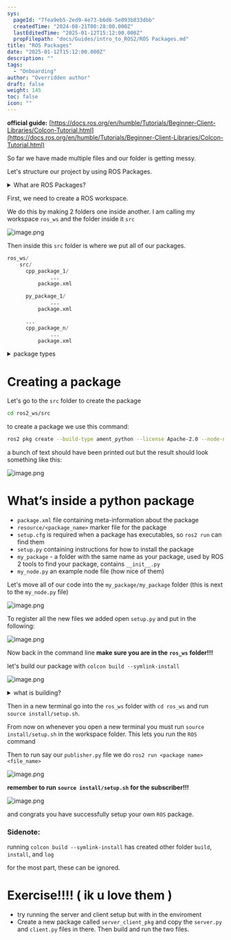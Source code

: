 ```yaml
---
sys:
  pageId: "7fea9eb5-2ed9-4e73-b6d6-5e093b833dbb"
  createdTime: "2024-08-21T00:28:00.000Z"
  lastEditedTime: "2025-01-12T15:12:00.000Z"
  propFilepath: "docs/Guides/intro_to_ROS2/ROS Packages.md"
title: "ROS Packages"
date: "2025-01-12T15:12:00.000Z"
description: ""
tags:
  - "Onboarding"
author: "Overridden author"
draft: false
weight: 145
toc: false
icon: ""
---
```


**official guide:** [https://docs.ros.org/en/humble/Tutorials/Beginner-Client-Libraries/Colcon-Tutorial.html](https://docs.ros.org/en/humble/Tutorials/Beginner-Client-Libraries/Colcon-Tutorial.html)

So far we have made multiple files and our folder is getting messy.

Let's structure our project by using ROS Packages.

<details>

<summary>What are ROS Packages?</summary>

ROS Packages are, as the name implies, packages of code that are highly sharable between ROS developers.

They consist of a folder, `package.xml` file, and source code

```python
      cpp_package_1/
		      ... imagine much code files here ..
          package.xml
```

</details>

First, we need to create a ROS workspace.

We do this by making 2 folders one inside another. I am calling my workspace `ros_ws` and the folder inside it `src`

![image.png](https://prod-files-secure.s3.us-west-2.amazonaws.com/d518164a-d88e-44d1-a4ee-3adb3bd8bce0/70706947-fd18-4537-a67b-e12946812d31/image.png?X-Amz-Algorithm=AWS4-HMAC-SHA256&X-Amz-Content-Sha256=UNSIGNED-PAYLOAD&X-Amz-Credential=ASIAZI2LB466ZSKY7G2A%2F20250414%2Fus-west-2%2Fs3%2Faws4_request&X-Amz-Date=20250414T200928Z&X-Amz-Expires=3600&X-Amz-Security-Token=IQoJb3JpZ2luX2VjEJL%2F%2F%2F%2F%2F%2F%2F%2F%2F%2FwEaCXVzLXdlc3QtMiJIMEYCIQD7kQ5jcBzXdGt7I56WgAUkTQpgp5nShvmaGa3Hk8RIywIhAMDYuc%2BUKtD5koO3RxxYt3oDrNvrYDn%2BfFyPqG9hN4uQKv8DCBsQABoMNjM3NDIzMTgzODA1IgyfgIU9kGLP43nb0xIq3APrhVea%2F91UnwS0uBb6Alkpar71%2BEn4%2BGdSyYAnbHWCGf6vWYblYE2D3nP1HGqi%2F0qeZJyfxA1tt6A0gtQGdmlndAzLeorrFDMzNs0KhoAhXPsvmdAmUeMEcoQ4jqdK2AevLD8GZANYjAffMmtOIX4XlBrPNhMuuPcxbFXaXdos1Tsu%2BXlrAnk0fUqgiE7JOluwen8feAtuCWn61SmgK0bsuUisAy5jv51mg40QLf%2BT53aYBkScSK%2F%2F2CgqRdHVUbnlt%2B7Scm263muIHAR8mgNXFdddqyF6qRbBgUAn0oVyxNSTmsLDBLQ9SMqRHo%2BsyEPz%2BsYRd0tARgBuUlUDVM8sVwE83pj5D2aVVIFtpNVN4PNYXNoyG96kf7Jshg4LDXU%2BLMLBUuSFoRN1sewPPAVuqATFfL7al3r2Er7kH5EORjf6pi%2FJCf0Sz%2BTZq8STysxrXiv14dwpiok%2FaKIS085UGx4C6ddRjh8iFGpIQZdKH0V2oEKI9RpR7DDeLQPmIBQT8OlYLF6aGx1zbxT9V4NifzQr7DwhzecK5fxAXLL4WLgO24J8FDDgN35w8zy8n6%2B0659Nd6ma1aj8N2zDyLYqiYcCExsbWe5Ia%2FfSeSZzozLrhBOdSKkMydNTkDCelfW%2FBjqkAfSv2MKhd4NyigU1jdoEKAErWoP0h4L8AzI8bhyGUSJdF7Ufa1HjBd7hCUvG2iFq66M8evL5H88oje9pdfy4GACT8XowUjgPm5hBn7W8XTGDT5kSeIj7oREfYypv9fHxtVMuud%2BTdiKHWLrhA%2Bf1%2BT73TTN0VRP9Sd51%2Bokqsr25bG%2FUZ%2BQiXJLwIwlpg39299Yg1rnuHBzvxKJ900qrqcAImw%2Bo&X-Amz-Signature=d2f5f7d7e04791d2645143dc17d5bde47894011174387e628ea38539f7f6dd95&X-Amz-SignedHeaders=host&x-id=GetObject)

Then inside this `src` folder is where we put all of our packages.

```python
ros_ws/
    src/
      cpp_package_1/
		      ...
          package.xml

      py_package_1/
		      ...
          package.xml

      ...
      cpp_package_n/
		      ...
          package.xml

```

<details>

<summary>package types</summary>

packages can be either `C++` or python.

the intern file structure is different for each but for this guide we will stick to creating python packages

</details>

# Creating a package

Let's go to the `src` folder to create the package

```bash
cd ros2_ws/src
```

to create a package we use this command:

```bash
ros2 pkg create --build-type ament_python --license Apache-2.0 --node-name my_node my_package
```

a bunch of text should have been printed out but the result should look something like this:

![image.png](https://prod-files-secure.s3.us-west-2.amazonaws.com/d518164a-d88e-44d1-a4ee-3adb3bd8bce0/e6cf1e3f-8512-4a3e-b131-079f800bf3e8/image.png?X-Amz-Algorithm=AWS4-HMAC-SHA256&X-Amz-Content-Sha256=UNSIGNED-PAYLOAD&X-Amz-Credential=ASIAZI2LB466ZSKY7G2A%2F20250414%2Fus-west-2%2Fs3%2Faws4_request&X-Amz-Date=20250414T200928Z&X-Amz-Expires=3600&X-Amz-Security-Token=IQoJb3JpZ2luX2VjEJL%2F%2F%2F%2F%2F%2F%2F%2F%2F%2FwEaCXVzLXdlc3QtMiJIMEYCIQD7kQ5jcBzXdGt7I56WgAUkTQpgp5nShvmaGa3Hk8RIywIhAMDYuc%2BUKtD5koO3RxxYt3oDrNvrYDn%2BfFyPqG9hN4uQKv8DCBsQABoMNjM3NDIzMTgzODA1IgyfgIU9kGLP43nb0xIq3APrhVea%2F91UnwS0uBb6Alkpar71%2BEn4%2BGdSyYAnbHWCGf6vWYblYE2D3nP1HGqi%2F0qeZJyfxA1tt6A0gtQGdmlndAzLeorrFDMzNs0KhoAhXPsvmdAmUeMEcoQ4jqdK2AevLD8GZANYjAffMmtOIX4XlBrPNhMuuPcxbFXaXdos1Tsu%2BXlrAnk0fUqgiE7JOluwen8feAtuCWn61SmgK0bsuUisAy5jv51mg40QLf%2BT53aYBkScSK%2F%2F2CgqRdHVUbnlt%2B7Scm263muIHAR8mgNXFdddqyF6qRbBgUAn0oVyxNSTmsLDBLQ9SMqRHo%2BsyEPz%2BsYRd0tARgBuUlUDVM8sVwE83pj5D2aVVIFtpNVN4PNYXNoyG96kf7Jshg4LDXU%2BLMLBUuSFoRN1sewPPAVuqATFfL7al3r2Er7kH5EORjf6pi%2FJCf0Sz%2BTZq8STysxrXiv14dwpiok%2FaKIS085UGx4C6ddRjh8iFGpIQZdKH0V2oEKI9RpR7DDeLQPmIBQT8OlYLF6aGx1zbxT9V4NifzQr7DwhzecK5fxAXLL4WLgO24J8FDDgN35w8zy8n6%2B0659Nd6ma1aj8N2zDyLYqiYcCExsbWe5Ia%2FfSeSZzozLrhBOdSKkMydNTkDCelfW%2FBjqkAfSv2MKhd4NyigU1jdoEKAErWoP0h4L8AzI8bhyGUSJdF7Ufa1HjBd7hCUvG2iFq66M8evL5H88oje9pdfy4GACT8XowUjgPm5hBn7W8XTGDT5kSeIj7oREfYypv9fHxtVMuud%2BTdiKHWLrhA%2Bf1%2BT73TTN0VRP9Sd51%2Bokqsr25bG%2FUZ%2BQiXJLwIwlpg39299Yg1rnuHBzvxKJ900qrqcAImw%2Bo&X-Amz-Signature=178e60bc918c685f7804497a878b58b243e523c8f7e053ccc0d5c6c2ea45dd62&X-Amz-SignedHeaders=host&x-id=GetObject)

# What’s inside a python package

- `package.xml` file containing meta-information about the package
- `resource/<package_name>` marker file for the package
- `setup.cfg` is required when a package has executables, so `ros2 run` can find them
- `setup.py` containing instructions for how to install the package
- `my_package` - a folder with the same name as your package, used by ROS 2 tools to find your package, contains `__init__.py`
- `my_node.py` an example node file (how nice of them)

Let's move all of our code into the `my_package/my_package` folder (this is next to the `my_node.py` file)

![image.png](https://prod-files-secure.s3.us-west-2.amazonaws.com/d518164a-d88e-44d1-a4ee-3adb3bd8bce0/9ce58f11-0da9-4d3e-b86d-506a9685d378/image.png?X-Amz-Algorithm=AWS4-HMAC-SHA256&X-Amz-Content-Sha256=UNSIGNED-PAYLOAD&X-Amz-Credential=ASIAZI2LB466ZSKY7G2A%2F20250414%2Fus-west-2%2Fs3%2Faws4_request&X-Amz-Date=20250414T200928Z&X-Amz-Expires=3600&X-Amz-Security-Token=IQoJb3JpZ2luX2VjEJL%2F%2F%2F%2F%2F%2F%2F%2F%2F%2FwEaCXVzLXdlc3QtMiJIMEYCIQD7kQ5jcBzXdGt7I56WgAUkTQpgp5nShvmaGa3Hk8RIywIhAMDYuc%2BUKtD5koO3RxxYt3oDrNvrYDn%2BfFyPqG9hN4uQKv8DCBsQABoMNjM3NDIzMTgzODA1IgyfgIU9kGLP43nb0xIq3APrhVea%2F91UnwS0uBb6Alkpar71%2BEn4%2BGdSyYAnbHWCGf6vWYblYE2D3nP1HGqi%2F0qeZJyfxA1tt6A0gtQGdmlndAzLeorrFDMzNs0KhoAhXPsvmdAmUeMEcoQ4jqdK2AevLD8GZANYjAffMmtOIX4XlBrPNhMuuPcxbFXaXdos1Tsu%2BXlrAnk0fUqgiE7JOluwen8feAtuCWn61SmgK0bsuUisAy5jv51mg40QLf%2BT53aYBkScSK%2F%2F2CgqRdHVUbnlt%2B7Scm263muIHAR8mgNXFdddqyF6qRbBgUAn0oVyxNSTmsLDBLQ9SMqRHo%2BsyEPz%2BsYRd0tARgBuUlUDVM8sVwE83pj5D2aVVIFtpNVN4PNYXNoyG96kf7Jshg4LDXU%2BLMLBUuSFoRN1sewPPAVuqATFfL7al3r2Er7kH5EORjf6pi%2FJCf0Sz%2BTZq8STysxrXiv14dwpiok%2FaKIS085UGx4C6ddRjh8iFGpIQZdKH0V2oEKI9RpR7DDeLQPmIBQT8OlYLF6aGx1zbxT9V4NifzQr7DwhzecK5fxAXLL4WLgO24J8FDDgN35w8zy8n6%2B0659Nd6ma1aj8N2zDyLYqiYcCExsbWe5Ia%2FfSeSZzozLrhBOdSKkMydNTkDCelfW%2FBjqkAfSv2MKhd4NyigU1jdoEKAErWoP0h4L8AzI8bhyGUSJdF7Ufa1HjBd7hCUvG2iFq66M8evL5H88oje9pdfy4GACT8XowUjgPm5hBn7W8XTGDT5kSeIj7oREfYypv9fHxtVMuud%2BTdiKHWLrhA%2Bf1%2BT73TTN0VRP9Sd51%2Bokqsr25bG%2FUZ%2BQiXJLwIwlpg39299Yg1rnuHBzvxKJ900qrqcAImw%2Bo&X-Amz-Signature=89f52902b1a790ef6ea7d8bf16eb684c50e963231bfacd83f9f5abc611281713&X-Amz-SignedHeaders=host&x-id=GetObject)

To register all the new files we added open `setup.py` and put in the following:

![image.png](https://prod-files-secure.s3.us-west-2.amazonaws.com/d518164a-d88e-44d1-a4ee-3adb3bd8bce0/1cd7c262-4cae-4496-9d75-c178537d24a2/image.png?X-Amz-Algorithm=AWS4-HMAC-SHA256&X-Amz-Content-Sha256=UNSIGNED-PAYLOAD&X-Amz-Credential=ASIAZI2LB466ZSKY7G2A%2F20250414%2Fus-west-2%2Fs3%2Faws4_request&X-Amz-Date=20250414T200928Z&X-Amz-Expires=3600&X-Amz-Security-Token=IQoJb3JpZ2luX2VjEJL%2F%2F%2F%2F%2F%2F%2F%2F%2F%2FwEaCXVzLXdlc3QtMiJIMEYCIQD7kQ5jcBzXdGt7I56WgAUkTQpgp5nShvmaGa3Hk8RIywIhAMDYuc%2BUKtD5koO3RxxYt3oDrNvrYDn%2BfFyPqG9hN4uQKv8DCBsQABoMNjM3NDIzMTgzODA1IgyfgIU9kGLP43nb0xIq3APrhVea%2F91UnwS0uBb6Alkpar71%2BEn4%2BGdSyYAnbHWCGf6vWYblYE2D3nP1HGqi%2F0qeZJyfxA1tt6A0gtQGdmlndAzLeorrFDMzNs0KhoAhXPsvmdAmUeMEcoQ4jqdK2AevLD8GZANYjAffMmtOIX4XlBrPNhMuuPcxbFXaXdos1Tsu%2BXlrAnk0fUqgiE7JOluwen8feAtuCWn61SmgK0bsuUisAy5jv51mg40QLf%2BT53aYBkScSK%2F%2F2CgqRdHVUbnlt%2B7Scm263muIHAR8mgNXFdddqyF6qRbBgUAn0oVyxNSTmsLDBLQ9SMqRHo%2BsyEPz%2BsYRd0tARgBuUlUDVM8sVwE83pj5D2aVVIFtpNVN4PNYXNoyG96kf7Jshg4LDXU%2BLMLBUuSFoRN1sewPPAVuqATFfL7al3r2Er7kH5EORjf6pi%2FJCf0Sz%2BTZq8STysxrXiv14dwpiok%2FaKIS085UGx4C6ddRjh8iFGpIQZdKH0V2oEKI9RpR7DDeLQPmIBQT8OlYLF6aGx1zbxT9V4NifzQr7DwhzecK5fxAXLL4WLgO24J8FDDgN35w8zy8n6%2B0659Nd6ma1aj8N2zDyLYqiYcCExsbWe5Ia%2FfSeSZzozLrhBOdSKkMydNTkDCelfW%2FBjqkAfSv2MKhd4NyigU1jdoEKAErWoP0h4L8AzI8bhyGUSJdF7Ufa1HjBd7hCUvG2iFq66M8evL5H88oje9pdfy4GACT8XowUjgPm5hBn7W8XTGDT5kSeIj7oREfYypv9fHxtVMuud%2BTdiKHWLrhA%2Bf1%2BT73TTN0VRP9Sd51%2Bokqsr25bG%2FUZ%2BQiXJLwIwlpg39299Yg1rnuHBzvxKJ900qrqcAImw%2Bo&X-Amz-Signature=1bd9ac75c4d901d5fbb093a0c978c7549ff8ce8c8087f42bae922521c9e26af3&X-Amz-SignedHeaders=host&x-id=GetObject)

Now back in the command line **make sure you are in the** **`ros_ws`** **folder!!!**

let's build our package with `colcon build --symlink-install`

![image.png](https://prod-files-secure.s3.us-west-2.amazonaws.com/d518164a-d88e-44d1-a4ee-3adb3bd8bce0/2f2a0d27-b173-48fd-b189-5f5c0ce65619/image.png?X-Amz-Algorithm=AWS4-HMAC-SHA256&X-Amz-Content-Sha256=UNSIGNED-PAYLOAD&X-Amz-Credential=ASIAZI2LB466ZSKY7G2A%2F20250414%2Fus-west-2%2Fs3%2Faws4_request&X-Amz-Date=20250414T200928Z&X-Amz-Expires=3600&X-Amz-Security-Token=IQoJb3JpZ2luX2VjEJL%2F%2F%2F%2F%2F%2F%2F%2F%2F%2FwEaCXVzLXdlc3QtMiJIMEYCIQD7kQ5jcBzXdGt7I56WgAUkTQpgp5nShvmaGa3Hk8RIywIhAMDYuc%2BUKtD5koO3RxxYt3oDrNvrYDn%2BfFyPqG9hN4uQKv8DCBsQABoMNjM3NDIzMTgzODA1IgyfgIU9kGLP43nb0xIq3APrhVea%2F91UnwS0uBb6Alkpar71%2BEn4%2BGdSyYAnbHWCGf6vWYblYE2D3nP1HGqi%2F0qeZJyfxA1tt6A0gtQGdmlndAzLeorrFDMzNs0KhoAhXPsvmdAmUeMEcoQ4jqdK2AevLD8GZANYjAffMmtOIX4XlBrPNhMuuPcxbFXaXdos1Tsu%2BXlrAnk0fUqgiE7JOluwen8feAtuCWn61SmgK0bsuUisAy5jv51mg40QLf%2BT53aYBkScSK%2F%2F2CgqRdHVUbnlt%2B7Scm263muIHAR8mgNXFdddqyF6qRbBgUAn0oVyxNSTmsLDBLQ9SMqRHo%2BsyEPz%2BsYRd0tARgBuUlUDVM8sVwE83pj5D2aVVIFtpNVN4PNYXNoyG96kf7Jshg4LDXU%2BLMLBUuSFoRN1sewPPAVuqATFfL7al3r2Er7kH5EORjf6pi%2FJCf0Sz%2BTZq8STysxrXiv14dwpiok%2FaKIS085UGx4C6ddRjh8iFGpIQZdKH0V2oEKI9RpR7DDeLQPmIBQT8OlYLF6aGx1zbxT9V4NifzQr7DwhzecK5fxAXLL4WLgO24J8FDDgN35w8zy8n6%2B0659Nd6ma1aj8N2zDyLYqiYcCExsbWe5Ia%2FfSeSZzozLrhBOdSKkMydNTkDCelfW%2FBjqkAfSv2MKhd4NyigU1jdoEKAErWoP0h4L8AzI8bhyGUSJdF7Ufa1HjBd7hCUvG2iFq66M8evL5H88oje9pdfy4GACT8XowUjgPm5hBn7W8XTGDT5kSeIj7oREfYypv9fHxtVMuud%2BTdiKHWLrhA%2Bf1%2BT73TTN0VRP9Sd51%2Bokqsr25bG%2FUZ%2BQiXJLwIwlpg39299Yg1rnuHBzvxKJ900qrqcAImw%2Bo&X-Amz-Signature=4436b9ce3304b99179aa3c45ad916dd727771871bec68eaf1b0acc7b7a9abfd3&X-Amz-SignedHeaders=host&x-id=GetObject)

<details>

<summary>what is building?</summary>

if you are a CS major at Rose-Hulman you will learn the answer to this in CSSE132

but TLDR; is it combines all the code files into one program that can be run easily 

</details>

Then in a new terminal go into the `ros_ws` folder with `cd ros_ws` and run `source install/setup.sh`. 

From now on whenever you open a new terminal you must run `source install/setup.sh` in the workspace folder. This lets you run the `ROS` command

Then to run say our `publisher.py` file we do `ros2 run <package name> <file_name>`

![image.png](https://prod-files-secure.s3.us-west-2.amazonaws.com/d518164a-d88e-44d1-a4ee-3adb3bd8bce0/4f4b1219-3a44-4632-aa0a-ce3471699f59/image.png?X-Amz-Algorithm=AWS4-HMAC-SHA256&X-Amz-Content-Sha256=UNSIGNED-PAYLOAD&X-Amz-Credential=ASIAZI2LB466ZSKY7G2A%2F20250414%2Fus-west-2%2Fs3%2Faws4_request&X-Amz-Date=20250414T200928Z&X-Amz-Expires=3600&X-Amz-Security-Token=IQoJb3JpZ2luX2VjEJL%2F%2F%2F%2F%2F%2F%2F%2F%2F%2FwEaCXVzLXdlc3QtMiJIMEYCIQD7kQ5jcBzXdGt7I56WgAUkTQpgp5nShvmaGa3Hk8RIywIhAMDYuc%2BUKtD5koO3RxxYt3oDrNvrYDn%2BfFyPqG9hN4uQKv8DCBsQABoMNjM3NDIzMTgzODA1IgyfgIU9kGLP43nb0xIq3APrhVea%2F91UnwS0uBb6Alkpar71%2BEn4%2BGdSyYAnbHWCGf6vWYblYE2D3nP1HGqi%2F0qeZJyfxA1tt6A0gtQGdmlndAzLeorrFDMzNs0KhoAhXPsvmdAmUeMEcoQ4jqdK2AevLD8GZANYjAffMmtOIX4XlBrPNhMuuPcxbFXaXdos1Tsu%2BXlrAnk0fUqgiE7JOluwen8feAtuCWn61SmgK0bsuUisAy5jv51mg40QLf%2BT53aYBkScSK%2F%2F2CgqRdHVUbnlt%2B7Scm263muIHAR8mgNXFdddqyF6qRbBgUAn0oVyxNSTmsLDBLQ9SMqRHo%2BsyEPz%2BsYRd0tARgBuUlUDVM8sVwE83pj5D2aVVIFtpNVN4PNYXNoyG96kf7Jshg4LDXU%2BLMLBUuSFoRN1sewPPAVuqATFfL7al3r2Er7kH5EORjf6pi%2FJCf0Sz%2BTZq8STysxrXiv14dwpiok%2FaKIS085UGx4C6ddRjh8iFGpIQZdKH0V2oEKI9RpR7DDeLQPmIBQT8OlYLF6aGx1zbxT9V4NifzQr7DwhzecK5fxAXLL4WLgO24J8FDDgN35w8zy8n6%2B0659Nd6ma1aj8N2zDyLYqiYcCExsbWe5Ia%2FfSeSZzozLrhBOdSKkMydNTkDCelfW%2FBjqkAfSv2MKhd4NyigU1jdoEKAErWoP0h4L8AzI8bhyGUSJdF7Ufa1HjBd7hCUvG2iFq66M8evL5H88oje9pdfy4GACT8XowUjgPm5hBn7W8XTGDT5kSeIj7oREfYypv9fHxtVMuud%2BTdiKHWLrhA%2Bf1%2BT73TTN0VRP9Sd51%2Bokqsr25bG%2FUZ%2BQiXJLwIwlpg39299Yg1rnuHBzvxKJ900qrqcAImw%2Bo&X-Amz-Signature=1202a1c987eb9cc76197ee07628c8f919661d4847f4a601113ac5e80f4e01d09&X-Amz-SignedHeaders=host&x-id=GetObject)

**remember to run** **`source install/setup.sh`** **for the subscriber!!!**

![image.png](https://prod-files-secure.s3.us-west-2.amazonaws.com/d518164a-d88e-44d1-a4ee-3adb3bd8bce0/02121119-dad4-49ec-8356-c956108b4243/image.png?X-Amz-Algorithm=AWS4-HMAC-SHA256&X-Amz-Content-Sha256=UNSIGNED-PAYLOAD&X-Amz-Credential=ASIAZI2LB466ZSKY7G2A%2F20250414%2Fus-west-2%2Fs3%2Faws4_request&X-Amz-Date=20250414T200928Z&X-Amz-Expires=3600&X-Amz-Security-Token=IQoJb3JpZ2luX2VjEJL%2F%2F%2F%2F%2F%2F%2F%2F%2F%2FwEaCXVzLXdlc3QtMiJIMEYCIQD7kQ5jcBzXdGt7I56WgAUkTQpgp5nShvmaGa3Hk8RIywIhAMDYuc%2BUKtD5koO3RxxYt3oDrNvrYDn%2BfFyPqG9hN4uQKv8DCBsQABoMNjM3NDIzMTgzODA1IgyfgIU9kGLP43nb0xIq3APrhVea%2F91UnwS0uBb6Alkpar71%2BEn4%2BGdSyYAnbHWCGf6vWYblYE2D3nP1HGqi%2F0qeZJyfxA1tt6A0gtQGdmlndAzLeorrFDMzNs0KhoAhXPsvmdAmUeMEcoQ4jqdK2AevLD8GZANYjAffMmtOIX4XlBrPNhMuuPcxbFXaXdos1Tsu%2BXlrAnk0fUqgiE7JOluwen8feAtuCWn61SmgK0bsuUisAy5jv51mg40QLf%2BT53aYBkScSK%2F%2F2CgqRdHVUbnlt%2B7Scm263muIHAR8mgNXFdddqyF6qRbBgUAn0oVyxNSTmsLDBLQ9SMqRHo%2BsyEPz%2BsYRd0tARgBuUlUDVM8sVwE83pj5D2aVVIFtpNVN4PNYXNoyG96kf7Jshg4LDXU%2BLMLBUuSFoRN1sewPPAVuqATFfL7al3r2Er7kH5EORjf6pi%2FJCf0Sz%2BTZq8STysxrXiv14dwpiok%2FaKIS085UGx4C6ddRjh8iFGpIQZdKH0V2oEKI9RpR7DDeLQPmIBQT8OlYLF6aGx1zbxT9V4NifzQr7DwhzecK5fxAXLL4WLgO24J8FDDgN35w8zy8n6%2B0659Nd6ma1aj8N2zDyLYqiYcCExsbWe5Ia%2FfSeSZzozLrhBOdSKkMydNTkDCelfW%2FBjqkAfSv2MKhd4NyigU1jdoEKAErWoP0h4L8AzI8bhyGUSJdF7Ufa1HjBd7hCUvG2iFq66M8evL5H88oje9pdfy4GACT8XowUjgPm5hBn7W8XTGDT5kSeIj7oREfYypv9fHxtVMuud%2BTdiKHWLrhA%2Bf1%2BT73TTN0VRP9Sd51%2Bokqsr25bG%2FUZ%2BQiXJLwIwlpg39299Yg1rnuHBzvxKJ900qrqcAImw%2Bo&X-Amz-Signature=8a956afa27427ac05d3b511ab1602e46ee671deef29c57a889d8882eba06c467&X-Amz-SignedHeaders=host&x-id=GetObject)

and congrats you have successfully setup your own `ROS` package.

### Sidenote:

running `colcon build --symlink-install` has created other folder `build`, `install`, and `log`

for the most part, these can be ignored.

# Exercise!!!! ( ik u love them )

- try running the server and client setup but with in the enviroment
- Create a new package called `server_client_pkg` and copy the `server.py` and `client.py` files in there. Then build and run the two files.
